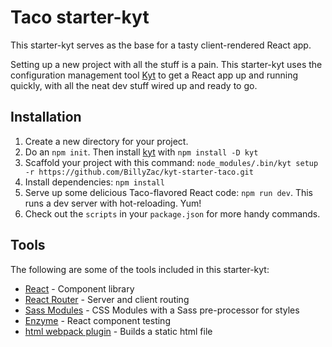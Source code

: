 # Taco starter-kyt

This starter-kyt serves as the base for a tasty client-rendered React app.

Setting up a new project with all the stuff is a pain. This starter-kyt uses the configuration management tool [Kyt](https://github.com/NYTimes/kyt) to get a React app up and running quickly, with all the neat dev stuff wired up and ready to go.

## Installation

1. Create a new directory for your project.
2. Do an `npm init`. Then install [kyt](https://github.com/NYTimes/kyt) with `npm install -D kyt`
3. Scaffold your project with this command: `node_modules/.bin/kyt setup -r https://github.com/BillyZac/kyt-starter-taco.git`
4. Install dependencies: `npm install`
5. Serve up some delicious Taco-flavored React code: `npm run dev`. This runs a dev server with hot-reloading. Yum!
6. Check out the `scripts` in your `package.json` for more handy commands.

## Tools

The following are some of the tools included in this starter-kyt:

- [React](https://facebook.github.io/react/) - Component library
- [React Router](https://github.com/reactjs/react-router) - Server and client routing
- [Sass Modules](https://github.com/css-modules/css-modules) - CSS Modules with a Sass pre-processor for styles
- [Enzyme](https://github.com/airbnb/enzyme) - React component testing
- [html webpack plugin](https://github.com/ampedandwired/html-webpack-plugin) - Builds a static html file
